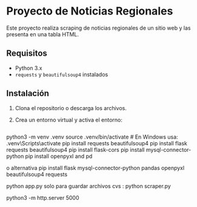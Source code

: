 # Proyecto de Noticias Regionales

Este proyecto realiza scraping de noticias regionales de un sitio web y las presenta en una tabla HTML.

## Requisitos

- Python 3.x
- `requests` y `beautifulsoup4` instalados

## Instalación

1. Clona el repositorio o descarga los archivos.
2. Crea un entorno virtual y activa el entorno:

   ```bash
python3 -m venv .venv
source .venv/bin/activate  # En Windows usa: .venv\Scripts\activate
pip install requests beautifulsoup4
pip install flask requests beautifulsoup4
pip install flask-cors
pip install mysql-connector-python
pip install openpyxl and pd

o alternativa 
pip install flask mysql-connector-python pandas openpyxl beautifulsoup4 requests


python app.py
 solo para guardar archivos cvs : python scraper.py 



python3 -m http.server 5000


